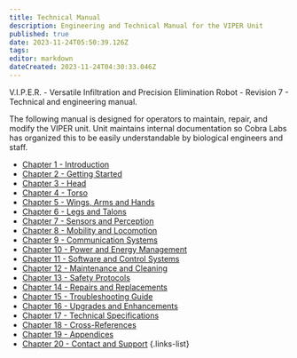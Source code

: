 ```yaml
---
title: Technical Manual
description: Engineering and Technical Manual for the VIPER Unit
published: true
date: 2023-11-24T05:50:39.126Z
tags: 
editor: markdown
dateCreated: 2023-11-24T04:30:33.046Z
---
```


V.I.P.E.R. - Versatile Infiltration and Precision Elimination Robot -  Revision 7 - Technical and engineering manual.

The following manual is designed for operators to maintain, repair, and modify the VIPER unit. Unit maintains internal documentation so Cobra Labs has organized this to be easily understandable by biological engineers and staff.
- [Chapter 1 - Introduction](/reference/character/aelorian/ryuuko/manual/ch1)
- [Chapter 2 - Getting Started](/reference/character/aelorian/ryuuko/manual/ch2)
- [Chapter 3 - Head](/reference/character/aelorian/ryuuko/manual/ch3)
- [Chapter 4 - Torso](/reference/character/aelorian/ryuuko/manual/ch4)
- [Chapter 5 - Wings, Arms and Hands](/reference/character/aelorian/ryuuko/manual/ch5)
- [Chapter 6 - Legs and Talons](/reference/character/aelorian/ryuuko/manual/ch6)
- [Chapter 7 - Sensors and Perception](/reference/character/aelorian/ryuuko/manual/ch7)
- [Chapter 8 - Mobility and Locomotion](/reference/character/aelorian/ryuuko/manual/ch8)
- [Chapter 9 - Communication Systems](/reference/character/aelorian/ryuuko/manual/ch9)
- [Chapter 10 - Power and Energy Management](/reference/character/aelorian/ryuuko/manual/ch10)
- [Chapter 11 - Software and Control Systems](/reference/character/aelorian/ryuuko/manual/ch11)
- [Chapter 12 - Maintenance and Cleaning](/reference/character/aelorian/ryuuko/manual/ch12)
- [Chapter 13 - Safety Protocols](/reference/character/aelorian/ryuuko/manual/ch13)
- [Chapter 14 - Repairs and Replacements](/reference/character/aelorian/ryuuko/manual/ch14)
- [Chapter 15 - Troubleshooting Guide](/reference/character/aelorian/ryuuko/manual/ch15)
- [Chapter 16 - Upgrades and Enhancements](/reference/character/aelorian/ryuuko/manual/ch16)
- [Chapter 17 - Technical Specifications](/reference/character/aelorian/ryuuko/manual/ch17)
- [Chapter 18 - Cross-References](/reference/character/aelorian/ryuuko/manual/ch18)
- [Chapter 19 - Appendices](/reference/character/aelorian/ryuuko/manual/ch19)
- [Chapter 20 - Contact and Support](/reference/character/aelorian/ryuuko/manual/ch20)
{.links-list}